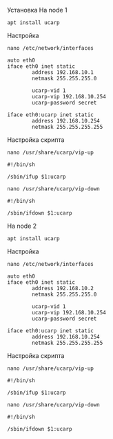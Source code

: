 Установка
На node 1
```
apt install ucarp
```

Настройка
```
nano /etc/network/interfaces
```
```
auto eth0
iface eth0 inet static
        address 192.168.10.1
        netmask 255.255.255.0

        ucarp-vid 1
        ucarp-vip 192.168.10.254
        ucarp-password secret

iface eth0:ucarp inet static
        address 192.168.10.254
        netmask 255.255.255.255
```

Настройка скрипта 
```
nano /usr/share/ucarp/vip-up
```
```
#!/bin/sh

/sbin/ifup $1:ucarp
```
```
nano /usr/share/ucarp/vip-down
```
```
#!/bin/sh

/sbin/ifdown $1:ucarp
```
На node 2
```
apt install ucarp
```

Настройка
```
nano /etc/network/interfaces
```
```
auto eth0
iface eth0 inet static
        address 192.168.10.2
        netmask 255.255.255.0

        ucarp-vid 1
        ucarp-vip 192.168.10.254
        ucarp-password secret

iface eth0:ucarp inet static
        address 192.168.10.254
        netmask 255.255.255.255
```

Настройка скрипта 
```
nano /usr/share/ucarp/vip-up
```
```
#!/bin/sh

/sbin/ifup $1:ucarp
```
```
nano /usr/share/ucarp/vip-down
```
```
#!/bin/sh

/sbin/ifdown $1:ucarp
```

